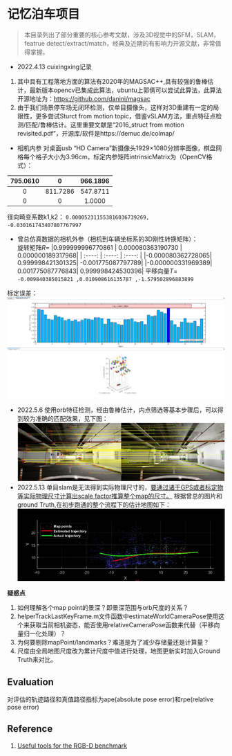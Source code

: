 # 记忆泊车项目

> 本目录列出了部分重要的核心参考文献，涉及3D视觉中的SFM，SLAM，featrue detect/extract/match，经典及近期的有影响力开源文献，非常值得掌握。

- 2022.4.13 cuixingxing记录
1. 其中具有工程落地方面的算法有2020年的MAGSAC++,具有较强的鲁棒估计，最新版本opencv已集成此算法，ubuntu上郭倩可以尝试此算法，此算法开源地址为：https://github.com/danini/magsac <br>
1. 由于我们场景停车场无闭环检测，仅单目摄像头，这样对3D重建有一定的局限性，更多尝试Sturct from motion topic，借鉴vSLAM方法，重点特征点检测/匹配/鲁棒估计。这里重要文献是“2016_struct from motion revisited.pdf”，开源库/软件是https://demuc.de/colmap/ 

- 相机内参
 对桌面usb “HD Camera”新摄像头1929×1080分辨率图像，棋盘网格每个格子大小为3.96cm，标定内参矩阵intrinsicMatrix为（OpenCV格式）：<br>

| 795.0610     | 0 | 966.1896    |
| :----:       |    :----:   |   :----: |
| 0      | 811.7286      | 547.8711   |
| 0   | 0        | 1.0000      |

径向畸变系数k1,k2：
`0.000052311553816036739269, -0.030161743407807767997`
- 曾总仿真数据的相机外参（相机到车辆坐标系的3D刚性转换矩阵）：<br>
旋转矩阵$R=$
|0.999999996770861 |  0.000080363190730 |  0.000000189317968|
| :----:       |    :----:   |   :----: |
|-0.000080362728065|   0.999998421301325|  -0.001775087797789|
|-0.000000331969389|   0.001775087776843|   0.999998424530396|
平移向量$T=$
`-0.009840385015821 ,0.010908616135787 ,-1.579502896883899`


标定误差：<br>
![img](images/calib.jpg)

- 2022.5.6 
使用orb特征检测，经由鲁棒估计，内点筛选等基本步骤后，可以得到较为准确的匹配效果，见下图：<br>
![orb-match](images/orb_match.jpg)<br>
- 2022.5.13
单目slam是无法得到实际物理尺寸的，[要通过诸于GPS或者标定物等实际物理尺寸计算出scale factor推算整个map的尺寸。](https://robotics.stackexchange.com/questions/22192/scale-factor-of-monocular-slam-simultaneous-localization-and-mapping)
根据曾总的图片和ground Truth,在初步跑通的整个流程下的估计地图如下：<br>
![orb-slam2](images/orb-slam2.jpg)<br>


**疑惑点**
1. 如何理解各个map point的景深？即景深范围与orb尺度的关系？
1. helperTrackLastKeyFrame.m文件函数中estimateWorldCameraPose使用这个来获取当前相机姿态，能否使用relativeCameraPose函数来代替（平移向量归一化处理）？
1. 为何要剔除mapPoint/landmarks？难道是为了减少存储量还是计算量？
1. 尺度由全局地图尺度改为累计尺度中值进行处理，地图更新实时加入Ground Truth来对比。

## Evaluation
对评估的轨迹路径和真值路径指标为ape(absolute pose error)和rpe(relative pose error)

## Reference
1. [Useful tools for the RGB-D benchmark](https://vision.in.tum.de/data/datasets/rgbd-dataset/tools)<br>



